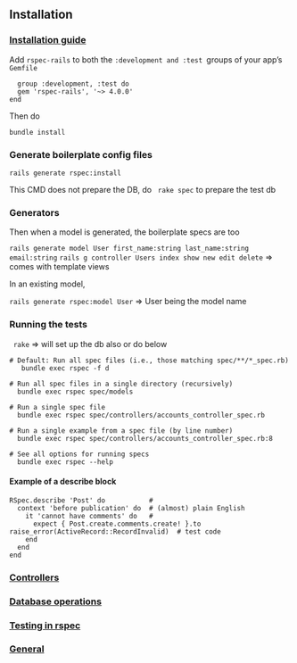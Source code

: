 ## Installation

### [Installation guide](https://github.com/rspec/rspec-rails)

Add `rspec-rails` to both the `:development and :test `groups of your app’s `Gemfile`

```
  group :development, :test do
  gem 'rspec-rails', '~> 4.0.0'
end
```

Then do

`bundle install`

### Generate boilerplate config files

`rails generate rspec:install`

This CMD does not prepare the DB, do ` rake spec` to prepare the test db

### Generators

Then when a model is generated, the boilerplate specs are too

`rails generate model User first_name:string last_name:string email:string`
`rails g controller Users index show new edit delete` => comes with template views

In an existing model,

`rails generate rspec:model User` => User being the model name

### Running the tests
` rake` => will set up the db also or do below
```
# Default: Run all spec files (i.e., those matching spec/**/*_spec.rb)
   bundle exec rspec -f d

# Run all spec files in a single directory (recursively)
  bundle exec rspec spec/models

# Run a single spec file
  bundle exec rspec spec/controllers/accounts_controller_spec.rb

# Run a single example from a spec file (by line number)
  bundle exec rspec spec/controllers/accounts_controller_spec.rb:8

# See all options for running specs
  bundle exec rspec --help
```
#### Example of a describe block

```
RSpec.describe 'Post' do           #
  context 'before publication' do  # (almost) plain English
    it 'cannot have comments' do   #
      expect { Post.create.comments.create! }.to raise_error(ActiveRecord::RecordInvalid)  # test code
    end
  end
end
```



### [Controllers](controllers.md)

### [Database operations](database.md)

### [Testing in rspec](testing.md)

### [General](README.md)